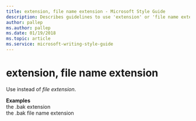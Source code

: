 ```yaml
---
title: extension, file name extension - Microsoft Style Guide
description: Describes guidelines to use 'extension' or 'file name extension' in Microsoft documents and provides alternate examples.
author: pallep
ms.author: pallep
ms.date: 01/19/2018
ms.topic: article
ms.service: microsoft-writing-style-guide
---
```


# extension, file name extension

Use instead of *file extension*. 

**Examples**  
the .bak extension  
the .bak file name extension
